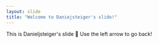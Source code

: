 ```yaml
---
layout: slide
title: "Welcome to Daniejsteiger's slide!"
---
```


This is Danieljsteiger's slide :tada:
Use the left arrow to go back!
